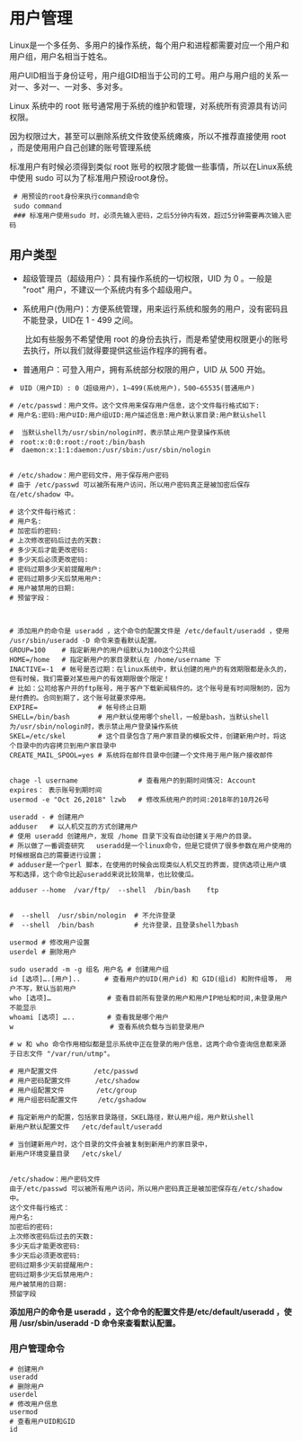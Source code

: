 # 用户管理

Linux是一个多任务、多用户的操作系统，每个用户和进程都需要对应一个用户和用户组，用户名相当于姓名。

用户UID相当于身份证号，用户组GID相当于公司的工号。用户与用户组的关系一对一、多对一、一对多、多对多。



Linux 系统中的 root 账号通常用于系统的维护和管理，对系统所有资源具有访问权限。

因为权限过大，甚至可以删除系统文件致使系统瘫痪，所以不推荐直接使用 root ，而是使用用户自己创建的账号管理系统

标准用户有时候必须得到类似 root 账号的权限才能做一些事情，所以在Linux系统中使用 sudo 可以为了标准用户预设root身份。

```shell
 # 用预设的root身份来执行command命令
 sudo command 　　
 ### 标准用户使用sudo 时，必须先输入密码，之后5分钟内有效，超过5分钟需要再次输入密码
```



## 用户类型



- 超级管理员（超级用户）：具有操作系统的一切权限，UID 为 0 。一般是 "root" 用户，不建议一个系统内有多个超级用户。

- 系统用户(伪用户)：方便系统管理，用来运行系统和服务的用户，没有密码且不能登录，UID在 1 - 499 之间。

  ​	 比如有些服务不希望使用 root 的身份去执行，而是希望使用权限更小的账号去执行，所以我们就得要提供这些运作程序的拥有者。

- 普通用户：可登入用户，拥有系统部分权限的用户，UID 从 500 开始。



```shell
#　UID（用户ID）: 0（超级用户），1~499(系统用户)，500~65535(普通用户)

# /etc/passwd：用户文件。这个文件用来保存用户信息，这个文件每行格式如下:
# 用户名:密码:用户UID:用户组UID:用户描述信息:用户默认家目录:用户默认shell  
 
#  当默认shell为/usr/sbin/nologin时，表示禁止用户登录操作系统
#　root:x:0:0:root:/root:/bin/bash  
#  daemon:x:1:1:daemon:/usr/sbin:/usr/sbin/nologin


# /etc/shadow：用户密码文件，用于保存用户密码
# 由于 /etc/passwd 可以被所有用户访问，所以用户密码真正是被加密后保存在/etc/shadow 中。

# 这个文件每行格式：
# 用户名:
# 加密后的密码:
# 上次修改密码后过去的天数:
# 多少天后才能更改密码:
# 多少天后必须更改密码:
# 密码过期多少天前提醒用户:
# 密码过期多少天后禁用用户:
# 用户被禁用的日期:
# 预留字段：



# 添加用户的命令是 useradd ，这个命令的配置文件是 /etc/default/useradd ，使用 /usr/sbin/useradd -D 命令来查看默认配置。
GROUP=100    # 指定新用户的用户组默认为100这个公共组
HOME=/home   # 指定新用户的家目录默认在 /home/username 下
INACTIVE=-1  # 帐号是否过期：在linux系统中，默认创建的用户的有效期限都是永久的，但有时候，我们需要对某些用户的有效期限做个限定！
# 比如：公司给客户开的ftp账号，用于客户下载新闻稿件的。这个账号是有时间限制的，因为是付费的。合同到期了，这个账号就要求停用。
EXPIRE=               # 帐号终止日期
SHELL=/bin/bash       # 用户默认使用哪个shell，一般是bash，当默认shell为/usr/sbin/nologin时，表示禁止用户登录操作系统
SKEL=/etc/skel        # 这个目录包含了用户家目录的模板文件，创建新用户时，将这个目录中的内容拷贝到用户家目录中
CREATE_MAIL_SPOOL=yes # 系统将在邮件目录中创建一个文件用于用户账户接收邮件


chage -l username               # 查看用户的到期时间情况: Account expires： 表示账号到期时间
usermod -e "Oct 26,2018" lzwb   # 修改系统用户的时间:2018年的10月26号

useradd - # 创建用户
adduser   # 以人机交互的方式创建用户
# 使用 useradd 创建用户，发现 /home 目录下没有自动创建关于用户的目录。
# 所以做了一番调查研究   useradd是一个linux命令，但是它提供了很多参数在用户使用的时候根据自己的需要进行设置；
# adduser是一个perl 脚本，在使用的时候会出现类似人机交互的界面，提供选项让用户填写和选择，这个命令比起useradd来说比较简单，也比较傻瓜。

adduser --home  /var/ftp/  --shell  /bin/bash    ftp


#  --shell  /usr/sbin/nologin  # 不允许登录
#  --shell  /bin/bash          # 允许登录，且登录shell为bash

usermod # 修改用户设置
userdel # 删除用户

sudo useradd -m -g 组名 用户名 # 创建用户组
id [选项]….[用户]..　　　 # 查看用户的UID(用户id) 和 GID(组id) 和附件组等， 用户不写，默认当前用户
who [选项]… 　　　        # 查看目前所有登录的用户和用户IP地址和时间,未登录用户不能显示
whoami [选项] …..　　　   # 查看我是哪个用户
w 　　　                  # 查看系统负载与当前登录用户

# w 和 who 命令作用相似都是显示系统中正在登录的用户信息，这两个命令查询信息都来源于日志文件 "/var/run/utmp"。

```



```shell
# 用户配置文件         /etc/passwd
# 用户密码配置文件      /etc/shadow
# 用户组配置文件        /etc/group
# 用户组密码配置文件     /etc/gshadow

# 指定新用户的配置，包括家目录路径，SKEL路径，默认用户组，用户默认shell
新用户默认配置文件   /etc/default/useradd

# 当创建新用户时，这个目录的文件会被复制到新用户的家目录中，
新用户环境变量目录   /etc/skel/


/etc/shadow：用户密码文件
由于/etc/passwd 可以被所有用户访问，所以用户密码真正是被加密保存在/etc/shadow 中。
这个文件每行格式：
用户名:
加密后的密码:
上次修改密码后过去的天数:
多少天后才能更改密码:
多少天后必须更改密码:
密码过期多少天前提醒用户:
密码过期多少天后禁用用户:
用户被禁用的日期:
预留字段
```



**添加用户的命令是 useradd ，这个命令的配置文件是/etc/default/useradd ，使用 /usr/sbin/useradd -D 命令来查看默认配置。**



### 用户管理命令

```shell
# 创建用户
useradd
# 删除用户
userdel
# 修改用户信息
usermod
# 查看用户UID和GID
id
```







